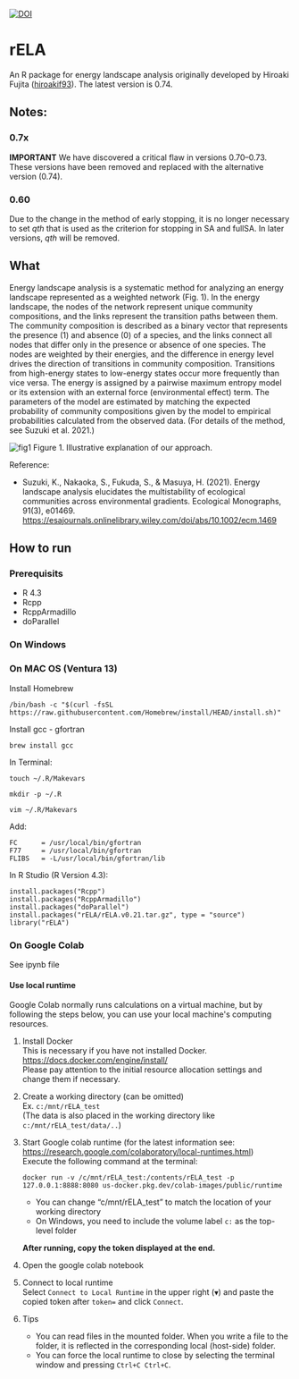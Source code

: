 [![DOI](https://zenodo.org/badge/645960152.svg)](https://zenodo.org/badge/latestdoi/645960152)
# rELA
An R package for energy landscape analysis originally developed by Hiroaki Fujita ([hiroakif93](https://github.com/hiroakif93)). The latest version is 0.74.

## Notes:
### 0.7x
**IMPORTANT** We have discovered a critical flaw in versions 0.70–0.73. These versions have been removed and replaced with the alternative version (0.74).  

### 0.60
Due to the change in the method of early stopping, it is no longer necessary to set *qth* that is used as the criterion for stopping in SA and fullSA. In later versions, *qth* will be removed.

## What
Energy landscape analysis is a systematic method for analyzing an energy landscape represented as a weighted network (Fig. 1). In the energy landscape, the nodes of the network represent unique community compositions, and the links represent the transition paths between them. The community composition is described as a binary vector that represents the presence (1) and absence (0) of a species, and the links connect all nodes that differ only in the presence or absence of one species. The nodes are weighted by their energies, and the difference in energy level drives the direction of transitions in community composition. Transitions from high-energy states to low-energy states occur more frequently than vice versa. The energy is assigned by a pairwise maximum entropy model or its extension with an external force (environmental effect) term. The parameters of the model are estimated by matching the expected probability of community compositions given by the model to empirical probabilities calculated from the observed data. (For details of the method, see Suzuki et al. 2021.)  
  
![fig1](https://user-images.githubusercontent.com/60416241/131083532-de900019-f558-41c7-b37d-5595e4d5848a.png)
Figure 1. Illustrative explanation of our approach.

Reference: 
- Suzuki, K., Nakaoka, S., Fukuda, S., & Masuya, H. (2021). Energy landscape analysis elucidates the multistability of ecological communities across environmental gradients. Ecological Monographs, 91(3), e01469. https://esajournals.onlinelibrary.wiley.com/doi/abs/10.1002/ecm.1469

## How to run
### Prerequisits
- R 4.3
- Rcpp
- RcppArmadillo
- doParallel

### On Windows

### On MAC OS (Ventura 13)

Install Homebrew
```
/bin/bash -c "$(curl -fsSL https://raw.githubusercontent.com/Homebrew/install/HEAD/install.sh)"
```

Install gcc - gfortran
```
brew install gcc
```
In Terminal:
```
touch ~/.R/Makevars
```

```
mkdir -p ~/.R   
```

```
vim ~/.R/Makevars
```

Add: 
```
FC      = /usr/local/bin/gfortran
F77     = /usr/local/bin/gfortran
FLIBS   = -L/usr/local/bin/gfortran/lib
```

In R Studio (R Version 4.3):
```
install.packages("Rcpp")
install.packages("RcppArmadillo")
install.packages("doParallel")
install.packages("rELA/rELA.v0.21.tar.gz", type = "source")
library("rELA")
```

### On Google Colab
See ipynb file

#### Use local runtime
Google Colab normally runs calculations on a virtual machine, but by following the steps below, you can use your local machine's computing resources.

1. Install Docker  
This is necessary if you have not installed Docker.  
https://docs.docker.com/engine/install/  
Please pay attention to the initial resource allocation settings and change them if necessary.

2. Create a working directory (can be omitted)  
Ex. `c:/mnt/rELA_test`  
(The data is also placed in the working directory like `c:/mnt/rELA_test/data/..`)

3. Start Google colab runtime (for the latest information see: https://research.google.com/colaboratory/local-runtimes.html)  
Execute the following command at the terminal:  

    ```
    docker run -v /c/mnt/rELA_test:/contents/rELA_test -p 127.0.0.1:8888:8080 us-docker.pkg.dev/colab-images/public/runtime
    ```
    - You can change “c/mnt/rELA_test” to match the location of your working directory  
    - On Windows, you need to include the volume label `c:` as the top-level folder  

    **After running, copy the token displayed at the end.**

5. Open the google colab notebook

6. Connect to local runtime  
Select `Connect to Local Runtime` in the upper right (`▼`) and paste the copied token after `token=` and click `Connect`.

7. Tips
    - You can read files in the mounted folder. When you write a file to the folder, it is reflected in the corresponding local (host-side) folder.
    - You can force the local runtime to close by selecting the terminal window and pressing `Ctrl+C Ctrl+C`.

